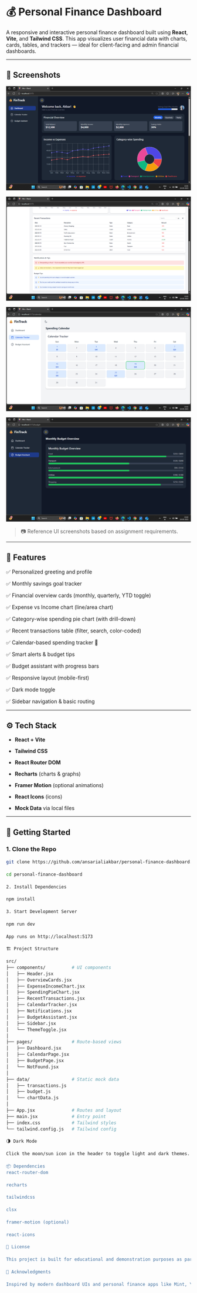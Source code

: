 # 💰 Personal Finance Dashboard

A responsive and interactive personal finance dashboard built using **React**, **Vite**, and **Tailwind CSS**. This app visualizes user financial data with charts, cards, tables, and trackers — ideal for client-facing and admin financial dashboards.

---

## 📸 Screenshots

![Dashboard Screenshot](./screenshots/Dashboard.png)

![Dashboard Screenshot](./screenshots/Transaction-and-Notification.png)

![Dashboard Screenshot](./screenshots/Calender-Tracker.png)

![Dashboard Screenshot](./screenshots/Budget-Assistant.png)

> 📷 Reference UI screenshots based on assignment requirements.

---

## 🧩 Features

✅ Personalized greeting and profile  

✅ Monthly savings goal tracker  

✅ Financial overview cards (monthly, quarterly, YTD toggle) 

✅ Expense vs Income chart (line/area chart) 

✅ Category-wise spending pie chart (with drill-down) 

✅ Recent transactions table (filter, search, color-coded)

✅ Calendar-based spending tracker 📅  

✅ Smart alerts & budget tips  

✅ Budget assistant with progress bars 

✅ Responsive layout (mobile-first)  

✅ Dark mode toggle  

✅ Sidebar navigation & basic routing

---

## ⚙️ Tech Stack

- **React + Vite**

- **Tailwind CSS**

- **React Router DOM**

- **Recharts** (charts & graphs)

- **Framer Motion** (optional animations)

- **React Icons** (icons)

- **Mock Data** via local files

---

## 🚀 Getting Started

### 1. Clone the Repo

```bash
git clone https://github.com/ansarialiakbar/personal-finance-dashboard.git

cd personal-finance-dashboard

2. Install Dependencies

npm install

3. Start Development Server

npm run dev

App runs on http://localhost:5173

🏗️ Project Structure

src/
├── components/          # UI components
│   ├── Header.jsx
│   ├── OverviewCards.jsx
│   ├── ExpenseIncomeChart.jsx
│   ├── SpendingPieChart.jsx
│   ├── RecentTransactions.jsx
│   ├── CalendarTracker.jsx
│   ├── Notifications.jsx
│   ├── BudgetAssistant.jsx
│   ├── Sidebar.jsx
│   └── ThemeToggle.jsx
│
├── pages/               # Route-based views
│   ├── Dashboard.jsx
│   ├── CalendarPage.jsx
│   ├── BudgetPage.jsx
│   └── NotFound.jsx
│
├── data/                # Static mock data
│   ├── transactions.js
│   ├── budget.js
│   └── chartData.js
│
├── App.jsx              # Routes and layout
├── main.jsx             # Entry point
├── index.css            # Tailwind styles
└── tailwind.config.js   # Tailwind config

🌗 Dark Mode

Click the moon/sun icon in the header to toggle light and dark themes. Dark mode uses Tailwind's darkMode: 'class' configuration.

📦 Dependencies
react-router-dom

recharts

tailwindcss

clsx

framer-motion (optional)

react-icons

📝 License

This project is built for educational and demonstration purposes as part of a frontend development assessment. You may modify or extend it as needed.

🙌 Acknowledgments

Inspired by modern dashboard UIs and personal finance apps like Mint, YNAB, and Simplifi.